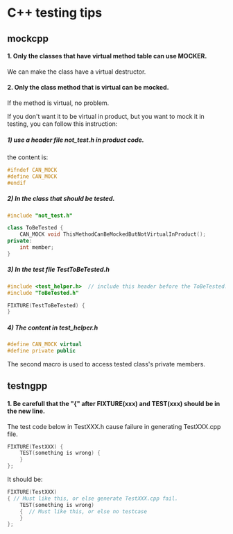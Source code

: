 # C++ testing tips

## mockcpp

#### 1. Only the classes that have virtual method table can use MOCKER.
We can make the class have a virtual destructor.

#### 2. Only the class method that is virtual can be mocked.
If the method is virtual, no problem.

If you don't want it to be virtual in product, but you want to mock it in testing, you can follow this instruction:
##### 1) use a header file not_test.h in product code.
the content is:
``` c++
#ifndef CAN_MOCK
#define CAN_MOCK
#endif
```

##### 2) In the class that should be tested.
``` c++
#include "not_test.h"

class ToBeTested {
    CAN_MOCK void ThisMethodCanBeMockedButNotVirtualInProduct();
private:
    int member;
}
```

##### 3) In the test file TestToBeTested.h
``` c++
#include <test_helper.h>  // include this header before the ToBeTested.h
#include "ToBeTested.h"

FIXTURE(TestToBeTested) {
}
```

##### 4) The content in test_helper.h
``` c++
#define CAN_MOCK virtual
#define private public
```
The second macro is used to access tested class's private members.

## testngpp

#### 1. Be carefull that the "{" after FIXTURE(xxx) and TEST(xxx) should be in the new line.
The test code below in TestXXX.h cause failure in generating TestXXX.cpp file.
``` c++
FIXTURE(TestXXX) {
    TEST(something is wrong) {
    }
};
```
It should be:
``` c++
FIXTURE(TestXXX)
{ // Must like this, or else generate TestXXX.cpp fail.
    TEST(something is wrong) 
    {  // Must like this, or else no testcase
    }
};
```